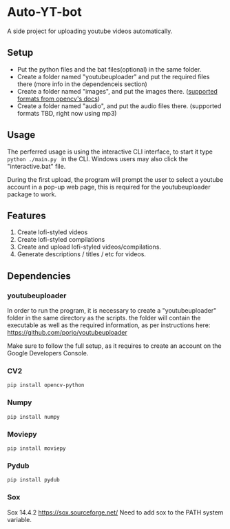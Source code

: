 # Auto-YT-bot
 A side project for uploading youtube videos automatically.

## Setup
- Put the python files and the bat files(optional) in the same folder.
- Create a folder named "youtubeuploader" and put the required files there (more info in the dependenceis section)
- Create a folder named "images", and put the images there. ([supported formats from opencv's docs](https://docs.opencv.org/3.4/d4/da8/group__imgcodecs.html "supported formats from opencv's docs"))
- Create a folder named "audio", and put the audio files there. (supported formats TBD, right now using mp3)

## Usage
The perferred usage is using the interactive CLI interface, to start it type `python ./main.py `  in the CLI. Windows users may also click the "interactive.bat" file.

During the first upload, the program will prompt the user to select a youtube account in a pop-up web page, this is required for the youtubeuploader package to work.

## Features
1. Create lofi-styled videos
2. Create lofi-styled compilations
3. Create and upload lofi-styled videos/compilations.
4. Generate descriptions / titles / etc for videos.

## Dependencies
### youtubeuploader
In order to run the program, it is necessary to create a "youtubeuploader" folder in the same directory as the scripts.
 the folder will contain the executable as well as the required information, as per instructions here: 
https://github.com/porjo/youtubeuploader

Make sure to follow the full setup, as it requires to create an account on the Google Developers Console.

### CV2
`pip install opencv-python`
### Numpy
`pip install numpy`
### Moviepy
`pip install moviepy`
### Pydub
`pip install pydub`
### Sox
Sox 14.4.2
https://sox.sourceforge.net/
Need to add sox to the PATH system variable.

